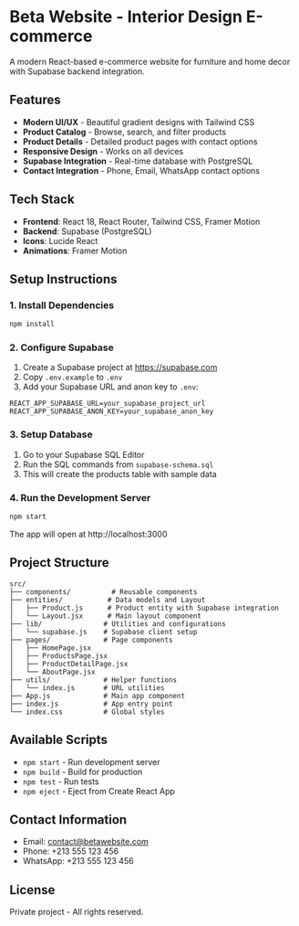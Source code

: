 # Beta Website - Interior Design E-commerce

A modern React-based e-commerce website for furniture and home decor with Supabase backend integration.

## Features

- **Modern UI/UX** - Beautiful gradient designs with Tailwind CSS
- **Product Catalog** - Browse, search, and filter products
- **Product Details** - Detailed product pages with contact options
- **Responsive Design** - Works on all devices
- **Supabase Integration** - Real-time database with PostgreSQL
- **Contact Integration** - Phone, Email, WhatsApp contact options

## Tech Stack

- **Frontend**: React 18, React Router, Tailwind CSS, Framer Motion
- **Backend**: Supabase (PostgreSQL)
- **Icons**: Lucide React
- **Animations**: Framer Motion

## Setup Instructions

### 1. Install Dependencies
```bash
npm install
```

### 2. Configure Supabase
1. Create a Supabase project at https://supabase.com
2. Copy `.env.example` to `.env`
3. Add your Supabase URL and anon key to `.env`:
```env
REACT_APP_SUPABASE_URL=your_supabase_project_url
REACT_APP_SUPABASE_ANON_KEY=your_supabase_anon_key
```

### 3. Setup Database
1. Go to your Supabase SQL Editor
2. Run the SQL commands from `supabase-schema.sql`
3. This will create the products table with sample data

### 4. Run the Development Server
```bash
npm start
```

The app will open at http://localhost:3000

## Project Structure

```
src/
├── components/          # Reusable components
├── entities/           # Data models and Layout
│   ├── Product.js      # Product entity with Supabase integration
│   └── Layout.jsx      # Main layout component
├── lib/               # Utilities and configurations
│   └── supabase.js    # Supabase client setup
├── pages/             # Page components
│   ├── HomePage.jsx
│   ├── ProductsPage.jsx
│   ├── ProductDetailPage.jsx
│   └── AboutPage.jsx
├── utils/             # Helper functions
│   └── index.js       # URL utilities
├── App.js             # Main app component
├── index.js           # App entry point
└── index.css          # Global styles
```

## Available Scripts

- `npm start` - Run development server
- `npm build` - Build for production
- `npm test` - Run tests
- `npm eject` - Eject from Create React App

## Contact Information

- Email: contact@betawebsite.com
- Phone: +213 555 123 456
- WhatsApp: +213 555 123 456

## License

Private project - All rights reserved.

